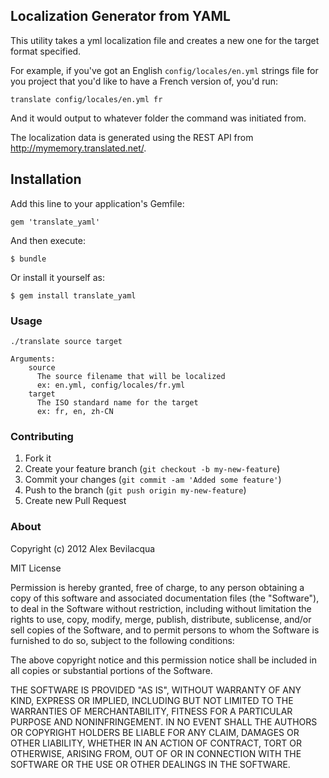 ## Localization Generator from YAML

This utility takes a yml localization file and creates a new one for the target format specified.

For example, if you've got an English `config/locales/en.yml` strings file for you project that you'd like to have a French version of, you'd run:

    translate config/locales/en.yml fr

And it would output to whatever folder the command was initiated from.

The localization data is generated using the REST API from http://mymemory.translated.net/.

## Installation

Add this line to your application's Gemfile:

    gem 'translate_yaml'

And then execute:

    $ bundle

Or install it yourself as:

    $ gem install translate_yaml

### Usage

    ./translate source target

    Arguments:
        source
          The source filename that will be localized
          ex: en.yml, config/locales/fr.yml
        target
          The ISO standard name for the target
          ex: fr, en, zh-CN


### Contributing

1. Fork it
2. Create your feature branch (`git checkout -b my-new-feature`)
3. Commit your changes (`git commit -am 'Added some feature'`)
4. Push to the branch (`git push origin my-new-feature`)
5. Create new Pull Request

### About

Copyright (c) 2012 Alex Bevilacqua

MIT License

Permission is hereby granted, free of charge, to any person obtaining
a copy of this software and associated documentation files (the
"Software"), to deal in the Software without restriction, including
without limitation the rights to use, copy, modify, merge, publish,
distribute, sublicense, and/or sell copies of the Software, and to
permit persons to whom the Software is furnished to do so, subject to
the following conditions:

The above copyright notice and this permission notice shall be
included in all copies or substantial portions of the Software.

THE SOFTWARE IS PROVIDED "AS IS", WITHOUT WARRANTY OF ANY KIND,
EXPRESS OR IMPLIED, INCLUDING BUT NOT LIMITED TO THE WARRANTIES OF
MERCHANTABILITY, FITNESS FOR A PARTICULAR PURPOSE AND
NONINFRINGEMENT. IN NO EVENT SHALL THE AUTHORS OR COPYRIGHT HOLDERS BE
LIABLE FOR ANY CLAIM, DAMAGES OR OTHER LIABILITY, WHETHER IN AN ACTION
OF CONTRACT, TORT OR OTHERWISE, ARISING FROM, OUT OF OR IN CONNECTION
WITH THE SOFTWARE OR THE USE OR OTHER DEALINGS IN THE SOFTWARE.